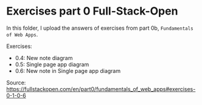 # Exercises part 0 Full-Stack-Open

In this folder, I upload the answers of exercises from part 0b, `Fundamentals of Web Apps`.

Exercises:

- 0.4: New note diagram
- 0.5: Single page app diagram
- 0.6: New note in Single page app diagram

Source: https://fullstackopen.com/en/part0/fundamentals_of_web_apps#exercises-0-1-0-6
